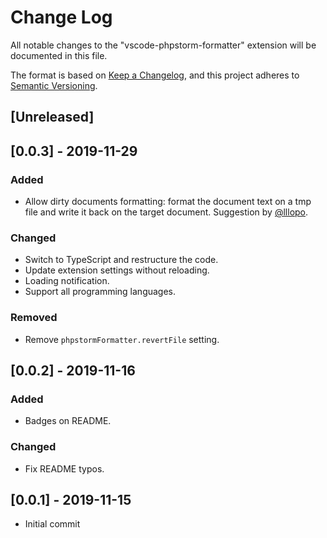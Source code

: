 # Change Log

All notable changes to the "vscode-phpstorm-formatter" extension will be documented in this file.

The format is based on [Keep a Changelog](https://keepachangelog.com/en/1.0.0/),
and this project adheres to [Semantic Versioning](https://semver.org/spec/v2.0.0.html).

## [Unreleased]

## [0.0.3] - 2019-11-29
### Added
- Allow dirty documents formatting: format the document text on a tmp file and write it back on the target document. Suggestion by [@lllopo](https://github.com/lllopo).

### Changed
- Switch to TypeScript and restructure the code.
- Update extension settings without reloading.
- Loading notification.
- Support all programming languages.

### Removed
- Remove `phpstormFormatter.revertFile` setting.

## [0.0.2] - 2019-11-16
### Added
- Badges on README.

### Changed
- Fix README typos.

## [0.0.1] - 2019-11-15
- Initial commit